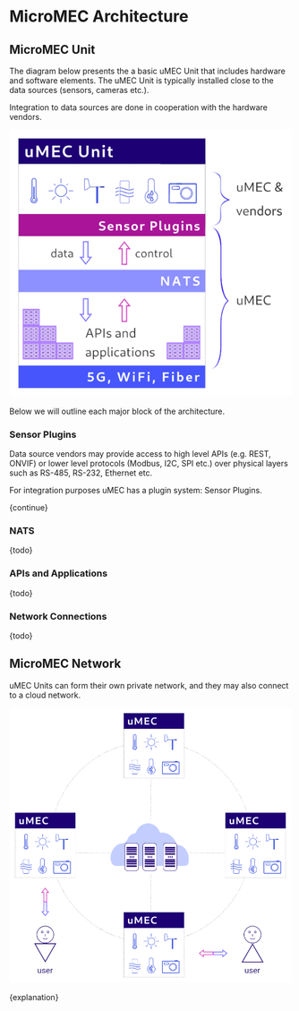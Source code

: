 # MicroMEC Architecture

## MicroMEC Unit

The diagram below presents the a basic uMEC Unit that includes hardware and 
software elements. The uMEC Unit is typically installed close to the data 
sources (sensors, cameras etc.). 

Integration to data sources are done in cooperation with the hardware vendors. 

![uMEC Unit](./umec_unit.png)

Below we will outline each major block of the architecture.

### Sensor Plugins

Data source vendors may provide access to high level APIs (e.g. REST, ONVIF) or 
lower level protocols (Modbus, I2C, SPI etc.) over physical layers such as 
RS-485, RS-232, Ethernet etc. 

For integration purposes uMEC has a plugin system: Sensor Plugins. 

{continue}

### NATS

{todo}

### APIs and Applications

{todo}

### Network Connections

{todo}

## MicroMEC Network

uMEC Units can form their own private network, and they may also connect to a 
cloud network. 

![uMEC Network](./umec_network.png)

{explanation}
